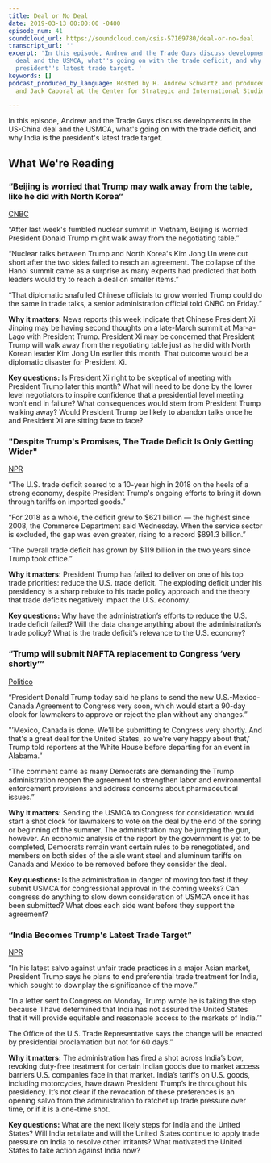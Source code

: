 ```yaml
---
title: Deal or No Deal
date: 2019-03-13 00:00:00 -0400
episode_num: 41
soundcloud_url: https://soundcloud.com/csis-57169780/deal-or-no-deal
transcript_url: ''
excerpt: 'In this episode, Andrew and the Trade Guys discuss developments in the US-China
  deal and the USMCA, what''s going on with the trade deficit, and why India is the
  president''s latest trade target. '
keywords: []
podcast_produced_by_language: Hosted by H. Andrew Schwartz and produced by Yumi Araki
  and Jack Caporal at the Center for Strategic and International Studies in Washington.

---
```

In this episode, Andrew and the Trade Guys discuss developments in the US-China deal and the USMCA, what's going on with the trade deficit, and why India is the president's latest trade target. 

## What We're Reading

### “Beijing is worried that Trump may walk away from the table, like he did with North Korea” 

[CNBC ](https://www.cnbc.com/2019/03/08/beijing-is-worried-that-trump-may-walk-away-from-trade-talks.html)

“After last week's fumbled nuclear summit in Vietnam, Beijing is worried President Donald Trump might walk away from the negotiating table.”

“Nuclear talks between Trump and North Korea's Kim Jong Un were cut short after the two sides failed to reach an agreement. The collapse of the Hanoi summit came as a surprise as many experts had predicted that both leaders would try to reach a deal on smaller items.”

“That diplomatic snafu led Chinese officials to grow worried Trump could do the same in trade talks, a senior administration official told CNBC on Friday.”

**Why it matters**: News reports this week indicate that Chinese President Xi Jinping may be having second thoughts on a late-March summit at Mar-a-Lago with President Trump. President Xi may be concerned that President Trump will walk away from the negotiating table just as he did with North Korean leader Kim Jong Un earlier this month. That outcome would be a diplomatic disaster for President Xi.

**Key questions:** Is President Xi right to be skeptical of meeting with President Trump later this month? What will need to be done by the lower level negotiators to inspire confidence that a presidential level meeting won’t end in failure? What consequences would stem from President Trump walking away? Would President Trump be likely to abandon talks once he and President Xi are sitting face to face?

### "Despite Trump's Promises, The Trade Deficit Is Only Getting Wider"

[NPR]( "https://www.npr.org/2019/03/06/700650144/despite-trumps-promises-the-trade-deficit-is-only-getting-wider")

“The U.S. trade deficit soared to a 10-year high in 2018 on the heels of a strong economy, despite President Trump's ongoing efforts to bring it down through tariffs on imported goods.”

“For 2018 as a whole, the deficit grew to $621 billion — the highest since 2008, the Commerce Department said Wednesday. When the service sector is excluded, the gap was even greater, rising to a record $891.3 billion.”

“The overall trade deficit has grown by $119 billion in the two years since Trump took office.”

**Why it matters:** President Trump has failed to deliver on one of his top trade priorities: reduce the U.S. trade deficit. The exploding deficit under his presidency is a sharp rebuke to his trade policy approach and the theory that trade deficits negatively impact the U.S. economy.

**Key questions:** Why have the administration’s efforts to reduce the U.S. trade deficit failed? Will the data change anything about the administration’s trade policy? What is the trade deficit’s relevance to the U.S. economy?

### “Trump will submit NAFTA replacement to Congress ‘very shortly’” 

[Politico](https://www.politico.com/story/2019/03/08/trump-trade-nafta-1213098)

“President Donald Trump today said he plans to send the new U.S.-Mexico-Canada Agreement to Congress very soon, which would start a 90-day clock for lawmakers to approve or reject the plan without any changes.”

"’Mexico, Canada is done. We'll be submitting to Congress very shortly. And that's a great deal for the United States, so we're very happy about that,’ Trump told reporters at the White House before departing for an event in Alabama.”

“The comment came as many Democrats are demanding the Trump administration reopen the agreement to strengthen labor and environmental enforcement provisions and address concerns about pharmaceutical issues.”

**Why it matters:** Sending the USMCA to Congress for consideration would start a shot clock for lawmakers to vote on the deal by the end of the spring or beginning of the summer. The administration may be jumping the gun, however. An economic analysis of the report by the government is yet to be completed, Democrats remain want certain rules to be renegotiated, and members on both sides of the aisle want steel and aluminum tariffs on Canada and Mexico to be removed before they consider the deal.

**Key questions:** Is the administration in danger of moving too fast if they submit USMCA for congressional approval in the coming weeks? Can congress do anything to slow down consideration of USMCA once it has been submitted? What does each side want before they support the agreement?

### “India Becomes Trump's Latest Trade Target” 

[NPR](https://www.npr.org/2019/03/05/700345593/india-becomes-trumps-latest-trade-target)

“In his latest salvo against unfair trade practices in a major Asian market, President Trump says he plans to end preferential trade treatment for India, which sought to downplay the significance of the move.”

“In a letter sent to Congress on Monday, Trump wrote he is taking the step because ‘I have determined that India has not assured the United States that it will provide equitable and reasonable access to the markets of India.’"

The Office of the U.S. Trade Representative says the change will be enacted by presidential proclamation but not for 60 days.”

**Why it matters:** The administration has fired a shot across India’s bow, revoking duty-free treatment for certain Indian goods due to market access barriers U.S. companies face in that market. India’s tariffs on U.S. goods, including motorcycles, have drawn President Trump’s ire throughout his presidency. It’s not clear if the revocation of these preferences is an opening salvo from the administration to ratchet up trade pressure over time, or if it is a one-time shot.

**Key questions:** What are the next likely steps for India and the United States? Will India retaliate and will the United States continue to apply trade pressure on India to resolve other irritants? What motivated the United States to take action against India now?  
 
